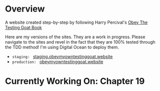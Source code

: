 # Overview
A website created step-by-step by following Harry Percival's [Obey The Testing Goat Book](http://www.obeythetestinggoat.com/pages/book.html)

Here are my versions of the sites.  They are a work in progress.  Please navigate to the sites and revel in the fact that they are 100% tested through the TDD method!  I'm using Digital Ocean to deploy them.
* `staging: ` [staging.obeymyowntestinggoat.website](staging.obeymyowntestinggoat.website)
* `production: ` [obeymyowntestinggoat.website](obeymyowntestinggoat.website)  

# Currently Working On: Chapter 19
